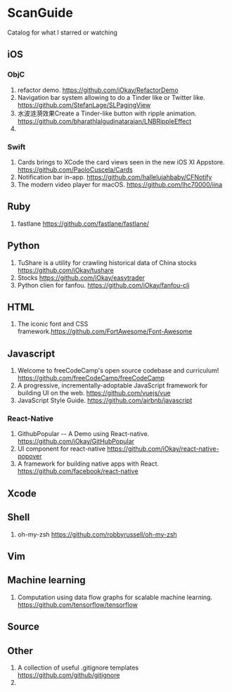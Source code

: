 # ScanGuide
Catalog for what I starred or watching
## iOS

  ### ObjC
  1. refactor demo. https://github.com/iOkay/RefactorDemo
  2. Navigation bar system allowing to do a Tinder like or Twitter like. https://github.com/StefanLage/SLPagingView 
  3. 水波涟漪效果Create a Tinder-like button with ripple animation. https://github.com/bharathlalgudinatarajan/LNBRippleEffect
  4.
  ### Swift
  1. Cards brings to XCode the card views seen in the new iOS XI Appstore. https://github.com/PaoloCuscela/Cards
  2. Notification bar in-app. https://github.com/hallelujahbaby/CFNotify
  3. The modern video player for macOS. https://github.com/lhc70000/iina
## Ruby
  1. fastlane https://github.com/fastlane/fastlane/

## Python
  1. TuShare is a utility for crawling historical data of China stocks https://github.com/iOkay/tushare
  2. Stocks https://github.com/iOkay/easytrader
  3. Python clien for fanfou. https://github.com/iOkay/fanfou-cli

## HTML
1. The iconic font and CSS framework.https://github.com/FortAwesome/Font-Awesome

## Javascript
  1. Welcome to freeCodeCamp's open source codebase and curriculum! https://github.com/freeCodeCamp/freeCodeCamp
  2. A progressive, incrementally-adoptable JavaScript framework for building UI on the web. https://github.com/vuejs/vue 
  3. JavaScript Style Guide. https://github.com/airbnb/javascript 
  ### React-Native
  1. GithubPopular -- A Demo using React-native. https://github.com/iOkay/GitHubPopular
  2. UI component for react-native https://github.com/iOkay/react-native-popover
  3. A framework for building native apps with React. https://github.com/facebook/react-native
## Xcode

## Shell
1. oh-my-zsh https://github.com/robbyrussell/oh-my-zsh

## Vim

## Machine learning
1. Computation using data flow graphs for scalable machine learning. https://github.com/tensorflow/tensorflow

## Source

## Other
1. A collection of useful .gitignore templates https://github.com/github/gitignore
2. 
